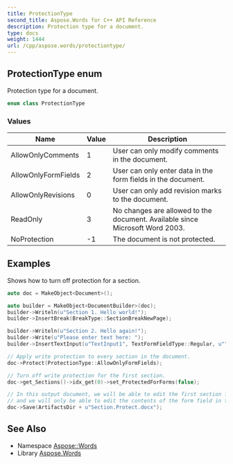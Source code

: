 ```yaml
---
title: ProtectionType
second_title: Aspose.Words for C++ API Reference
description: Protection type for a document.
type: docs
weight: 1444
url: /cpp/aspose.words/protectiontype/
---
```

## ProtectionType enum


Protection type for a document.

```cpp
enum class ProtectionType
```

### Values

| Name | Value | Description |
| --- | --- | --- |
| AllowOnlyComments | 1 | User can only modify comments in the document. |
| AllowOnlyFormFields | 2 | User can only enter data in the form fields in the document. |
| AllowOnlyRevisions | 0 | User can only add revision marks to the document. |
| ReadOnly | 3 | No changes are allowed to the document. Available since Microsoft Word 2003. |
| NoProtection | -1 | The document is not protected. |


## Examples



Shows how to turn off protection for a section. 
```cpp
auto doc = MakeObject<Document>();

auto builder = MakeObject<DocumentBuilder>(doc);
builder->Writeln(u"Section 1. Hello world!");
builder->InsertBreak(BreakType::SectionBreakNewPage);

builder->Writeln(u"Section 2. Hello again!");
builder->Write(u"Please enter text here: ");
builder->InsertTextInput(u"TextInput1", TextFormFieldType::Regular, u"", u"Placeholder text", 0);

// Apply write protection to every section in the document.
doc->Protect(ProtectionType::AllowOnlyFormFields);

// Turn off write protection for the first section.
doc->get_Sections()->idx_get(0)->set_ProtectedForForms(false);

// In this output document, we will be able to edit the first section freely,
// and we will only be able to edit the contents of the form field in the second section.
doc->Save(ArtifactsDir + u"Section.Protect.docx");
```

## See Also

* Namespace [Aspose::Words](../)
* Library [Aspose.Words](../../)
